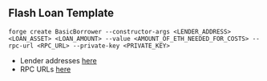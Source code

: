 ## Flash Loan Template

`forge create BasicBorrower --constructor-args <LENDER_ADDRESS> <LOAN_ASSET> <LOAN_AMOUNT> --value <AMOUNT_OF_ETH_NEEDED_FOR_COSTS> --rpc-url <RPC_URL> --private-key <PRIVATE_KEY>`

- Lender addresses [here](https://github.com/alcueca/erc7399-wrappers/tree/main)
- RPC URLs [here](https://github.com/jk-labs-inc/jokerace/tree/staging/packages/react-app-revamp/config/wagmi/custom-chains)